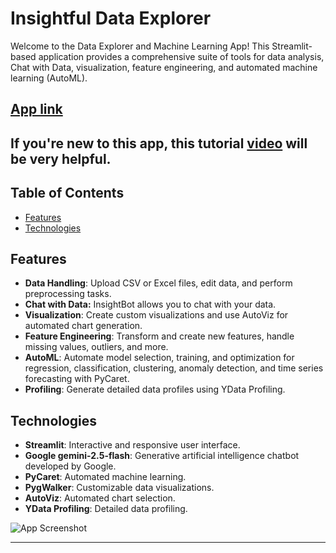 #  Insightful Data Explorer

Welcome to the Data Explorer and Machine Learning App! This Streamlit-based application provides a comprehensive suite of tools for data analysis, Chat with Data, visualization, feature engineering, and automated machine learning (AutoML).


## [App link](https://insightful-data-explorer-001.streamlit.app)
## If you're new to this app, this tutorial [video](https://youtu.be/dwlE4p2uF6k) will be very helpful.


## Table of Contents
- [Features](#features)
- [Technologies](#Technologies)


## Features
- **Data Handling**: Upload CSV or Excel files, edit data, and perform preprocessing tasks.
- **Chat with Data:** InsightBot allows you to chat with your data.
- **Visualization**: Create custom visualizations and use AutoViz for automated chart generation.
- **Feature Engineering**: Transform and create new features, handle missing values, outliers, and more.
- **AutoML**: Automate model selection, training, and optimization for regression, classification, clustering, anomaly detection, and time series forecasting with PyCaret.
- **Profiling**: Generate detailed data profiles using YData Profiling.


## Technologies
- **Streamlit**: Interactive and responsive user interface.
- **Google gemini-2.5-flash**: Generative artificial intelligence chatbot developed by Google.
- **PyCaret**: Automated machine learning.
- **PygWalker**: Customizable data visualizations.
- **AutoViz**: Automated chart selection.
- **YData Profiling**: Detailed data profiling.

![App Screenshot](screenshot.png)


---
